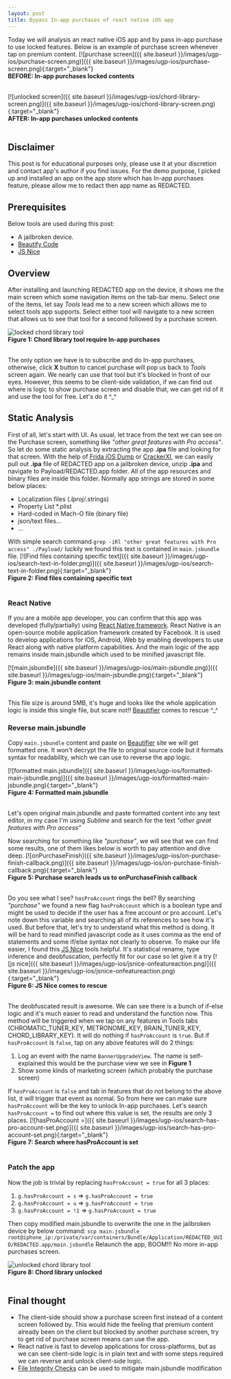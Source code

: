 ```yaml
---
layout: post
title: Bypass In-app purchases of react native iOS app
---
```


Today we will analysis an react native iOS app and by pass in-app purchase to use locked features. Below is an example of purchase screen whenever tap on premium content.
[![purchase screen]({{ site.baseurl }}/images/ugp-ios/purchase-screen.png)]({{ site.baseurl }}/images/ugp-ios/purchase-screen.png){:target="_blank"} <br/>**BEFORE: In-app purchases locked contents**<br/><br/>

[![unlocked screen]({{ site.baseurl }}/images/ugp-ios/chord-library-screen.png)]({{ site.baseurl }}/images/ugp-ios/chord-library-screen.png){:target="_blank"} <br/>**AFTER: In-app purchases unlocked contents**<br/><br/>

## Disclaimer
This post is for educational purposes only, please use it at your discretion and contact app's author if you find issues. For the demo purpose, I picked up and installed an app on the app store which has In-app purchases feature, please allow me to redact then app name as REDACTED.

## Prerequisites
Below tools are used during this post:
- A jailbroken device.
- [Beautify Code](https://beautifier.io/)
- [JS Nice](http://jsnice.org/)

## Overview
After installing and launching REDACTED app on the device, it shows me the main screen which some navigation items on the tab-bar menu. Select one of the items, let say *Tools* lead me to a new screen which allows me to select tools app supports. Select either tool will navigate to a new screen that allows us to see that tool for a second followed by a purchase screen.

![locked chord library tool](https://thumbs.gfycat.com/UniqueAmazingGrison-size_restricted.gif) <br/>**Figure 1: Chord library tool require In-app purchases**<br/><br/>

The only option we have is to subscribe and do In-app purchases, otherwise, click **X** button to cancel purchase will pop us back to *Tools* screen again. We nearly can use that tool but it's blocked in front of our eyes. However, this seems to be client-side validation, if we can find out where is logic to show purchase screen and disable that, we can get rid of it and use the tool for free. Let's do it ^_^

## Static Analysis
First of all, let's start with UI. As usual, let trace from the text we can see on the Purchase screen, something like *"other great features with Pro access"*.
So let do some static analysis by extracting the app **.ipa** file and looking for that screen.
With the help of [Frida iOS Dump](https://github.com/AloneMonkey/frida-ios-dump) or [CrackerXI](https://forum.iphonecake.com/index.php?/topic/363020-crackerxi-gui-app-decryption-tool-for-ios-11-12-13/), we can easily pull out **.ipa** file of REDACTED app on a jailbroken device, unzip **.ipa** and navigate to Payload/REDACTED.app folder. All of the app resources and binary files are inside this folder. Normally app strings are stored in some below places:
- Localization files (*.lproj/*.strings)
- Property List *.plist
- Hard-coded in Mach-O file (binary file)
- json/text files...
- ...

With simple search command `grep -iRl "other great features with Pro access" ./Payload/` luckily we found this text is contained in `main.jsbundle` file.
[![Find files containing specific text]({{ site.baseurl }}/images/ugp-ios/search-text-in-folder.png)]({{ site.baseurl }}/images/ugp-ios/search-text-in-folder.png){:target="_blank"}<br/>**Figure 2: Find files containing specific text**<br/><br/>


### React Native
If you are a mobile app developer, you can confirm that this app was developed (fully/partially) using [React Native framework](https://reactnative.dev/). React Native is an open-source mobile application framework created by Facebook. It is used to develop applications for iOS, Android, Web by enabling developers to use React along with native platform capabilities. And the main logic of the app remains inside main.jsbundle which used to be minified javascript file.

[![main.jsbundle]({{ site.baseurl }}/images/ugp-ios/main-jsbundle.png)]({{ site.baseurl }}/images/ugp-ios/main-jsbundle.png){:target="_blank"}<br/>**Figure 3: main.jsbundle content**<br/><br/>

This file size is around 5MB, it's huge and looks like the whole application logic is inside this single file, but scare not!! [Beautifier](https://beautifier.io/) comes to rescue ^_^

### Reverse main.jsbundle
Copy `main.jsbundle` content and paste on [Beautifier](https://beautifier.io/) site we will get formatted one. It won't decrypt the file to original source code but it formats syntax for readability, which we can use to reverse the app logic.

[![formatted main.jsbundle]({{ site.baseurl }}/images/ugp-ios/formatted-main-jsbundle.png)]({{ site.baseurl }}/images/ugp-ios/formatted-main-jsbundle.png){:target="_blank"}<br/>**Figure 4: Formatted main.jsbundle**<br/><br/>

Let's open original main.jsbundle and paste formatted content into any text editor, in my case I'm using *Sublime* and search for the text _"other great features with Pro access"_

Now searching for something like _"purchase"_, we will see that we can find some results, one of them likes below is worth to pay attention and dive deep.
[![onPurchaseFinish]({{ site.baseurl }}/images/ugp-ios/on-purchase-finish-callback.png)]({{ site.baseurl }}/images/ugp-ios/on-purchase-finish-callback.png){:target="_blank"}<br/>**Figure 5: Purchase search leads us to onPurchaseFinish callback**<br/><br/>

Do you see what I see? `hasProAccount` rings the bell? By searching _"purchase"_ we found a new flag `hasProAccount` which is a boolean type and might be used to decide if the user has a free account or pro account. Let's note down this variable and searching all of its references to see how it's used.
But before that, let's try to understand what this method is doing. It will be hard to read minified javascript code as it uses comma as the end of statements and some if/else syntax not clearly to observe.
To make our life easier, I found this [JS Nice](http://jsnice.org/) tools helpful. It's statistical rename, type inference and deobfuscation, perfectly fit for our case so let give it a try
[![js nice]({{ site.baseurl }}/images/ugp-ios/jsnice-onfeatureaction.png)]({{ site.baseurl }}/images/ugp-ios/jsnice-onfeatureaction.png){:target="_blank"}<br/>**Figure 6: JS Nice comes to rescue**<br/><br/>

The deobfuscated result is awesome. We can see there is a bunch of if-else logic and it's much easier to read and understand the function now.
This method will be triggered when we tap on any features in Tools tabs (CHROMATIC_TUNER_KEY, METRONOME_KEY, BRAIN_TUNER_KEY, CHORD_LIBRARY_KEY). It will do nothing if `hasProAccount` is `true`. But if `hasProAccount` is `false`, tap on any above features will do 2 things:
1. Log an event with the name `BannerUpgradeView`. The name is self-explained this would be the purchase view we see in **Figure 1**
2. Show some kinds of marketing screen (which probably the purchase screen)

If `hasProAccount` is `false` and tab in features that do not belong to the above list, it will trigger that event as normal.
So from here we can make sure `hasProAccount` will be the key to unlock In-app purchases. Let's search `hasProAccount =` to find out where this value is set, the results are only 3 places.
[![hasProAccount =]({{ site.baseurl }}/images/ugp-ios/search-has-pro-account-set.png)]({{ site.baseurl }}/images/ugp-ios/search-has-pro-account-set.png){:target="_blank"}<br/>**Figure 7: Search where hasProAccount is set**<br/><br/>


### Patch the app
Now the job is trivial by replacing `hasProAccount = true` for all 3 places:
1. `g.hasProAccount = s`  => `g.hasProAccount = true`
2. `g.hasProAccount = u`  => `g.hasProAccount = true`
3. `g.hasProAccount = !1` => `g.hasProAccount = true`

Then copy modified main.jsbundle to overwrite the one in the jailbroken device by below command:
`scp main.jsbundle root@iphone_ip:/private/var/containers/Bundle/Application/REDACTED_UUID/REDACTED.app/main.jsbundle`
Relaunch the app, BOOM!!! No more in-app purchases screen.

![unlocked chord library tool](https://thumbs.gfycat.com/RawBronzeAracari-size_restricted.gif) <br/>**Figure 8: Chord library unlocked**<br/><br/>

## Final thought
- The client-side should show a purchase screen first instead of a content screen followed by. This would hide the feeling that premium content already been on the client but blocked by another purchase screen, try to get rid of purchase screen means can use the app.
- React native is fast to develop applications for cross-platforms, but as we can see client-side logic is in plain text and with some steps required we can reverse and unlock client-side logic.
- [File Integrity Checks](https://github.com/OWASP/owasp-mstg/blob/master/Document/0x06j-Testing-Resiliency-Against-Reverse-Engineering.md#file-integrity-checks-mstg-resilience-3-and-mstg-resilience-11) can be used to mitigate main.jsbundle modification